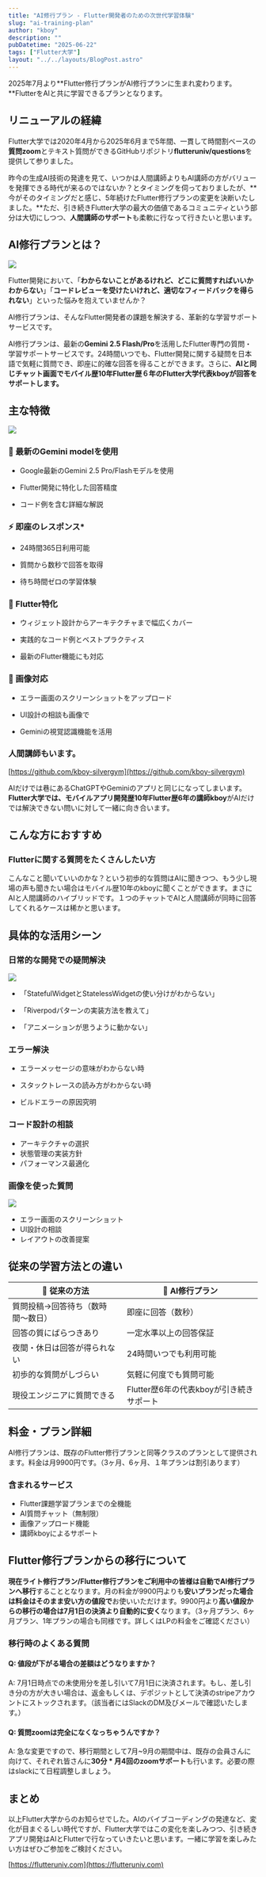 ```yaml
---
title: "AI修行プラン - Flutter開発者のための次世代学習体験"
slug: "ai-training-plan"
author: "kboy"
description: ""
pubDatetime: "2025-06-22"
tags: ["Flutter大学"]
layout: "../../layouts/BlogPost.astro"
---
```


2025年7月より**Flutter修行プランがAI修行プランに生まれ変わります。**FlutterをAIと共に学習できるプランとなります。

## リニューアルの経緯

Flutter大学では2020年4月から2025年6月まで5年間、一貫して時間割ベースの**質問zoom**とテキスト質問ができるGitHubリポジトリ**flutteruniv/questions**を提供して参りました。

昨今の生成AI技術の発達を見て、いつかは人間講師よりもAI講師の方がバリューを発揮できる時代が来るのではないか？とタイミングを伺っておりましたが、**今がそのタイミングだと感じ、5年続けたFlutter修行プランの変更を決断いたしました。**ただ、引き続きFlutter大学の最大の価値であるコミュニティという部分は大切にしつつ、**人間講師のサポート**も柔軟に行なって行きたいと思います。

## AI修行プランとは？

![](https://blog.flutteruniv.com/wp-content/uploads/2025/06/ChatGPT-Image-2025年6月22日-15_33_49.png)

Flutter開発において、「**わからないことがあるけれど、どこに質問すればいいかわからない**」「**コードレビューを受けたいけれど、適切なフィードバックを得られない**」といった悩みを抱えていませんか？

AI修行プランは、そんなFlutter開発者の課題を解決する、革新的な学習サポートサービスです。

AI修行プランは、最新の**Gemini 2.5 Flash/Pro**を活用したFlutter専門の質問・学習サポートサービスです。24時間いつでも、Flutter開発に関する疑問を日本語で気軽に質問でき、即座に的確な回答を得ることができます。さらに、**AIと同じチャット画面でモバイル歴10年Flutter歴６年のFlutter大学代表kboyが回答をサポートします。**

## 主な特徴

![](https://blog.flutteruniv.com/wp-content/uploads/2025/06/ai_training_demo-1024x497.png)

### 🤖 最新のGemini modelを使用

- Google最新のGemini 2.5 Pro/Flashモデルを使用

- Flutter開発に特化した回答精度

- コード例を含む詳細な解説

### ⚡ 即座のレスポンス*

- 24時間365日利用可能

- 質問から数秒で回答を取得

- 待ち時間ゼロの学習体験

### 🎯 Flutter特化

- ウィジェット設計からアーキテクチャまで幅広くカバー

- 実践的なコード例とベストプラクティス

- 最新のFlutter機能にも対応

### 📱 画像対応

- エラー画面のスクリーンショットをアップロード

- UI設計の相談も画像で

- Geminiの視覚認識機能を活用

### 人間講師もいます。

[https://github.com/kboy-silvergym](https://github.com/kboy-silvergym)

AIだけでは巷にあるChatGPTやGeminiのアプリと同じになってしまいます。**Flutter大学では、モバイルアプリ開発歴10年Flutter歴6年の講師kboy**がAIだけでは解決できない問いに対して一緒に向き合います。

## こんな方におすすめ

### Flutterに関する質問をたくさんしたい方

こんなこと聞いていいのかな？という初歩的な質問はAIに聞きつつ、もう少し現場の声も聞きたい場合はモバイル歴10年のkboyに聞くことができます。まさにAIと人間講師のハイブリッドです。１つのチャットでAIと人間講師が同時に回答してくれるケースは稀かと思います。

## 具体的な活用シーン

### 日常的な開発での疑問解決

![](https://blog.flutteruniv.com/wp-content/uploads/2025/06/CleanShot-2025-06-22-at-16.09.37@2x-1024x543.png)

- 「StatefulWidgetとStatelessWidgetの使い分けがわからない」

- 「Riverpodパターンの実装方法を教えて」

- 「アニメーションが思うように動かない」

### エラー解決

- エラーメッセージの意味がわからない時

- スタックトレースの読み方がわからない時

- ビルドエラーの原因究明

### コード設計の相談

- アーキテクチャの選択
- 状態管理の実装方針
- パフォーマンス最適化

### 画像を使った質問

![](https://blog.flutteruniv.com/wp-content/uploads/2025/06/CleanShot-2025-06-22-at-15.56.41@2x-1024x640.png)

- エラー画面のスクリーンショット
- UI設計の相談
- レイアウトの改善提案

## 従来の学習方法との違い

| 👥 従来の方法 | 🤖 AI修行プラン |
|---|---|
| 質問投稿→回答待ち（数時間〜数日） | 即座に回答（数秒） |
| 回答の質にばらつきあり | 一定水準以上の回答保証 |
| 夜間・休日は回答が得られない | 24時間いつでも利用可能 |
| 初歩的な質問がしづらい | 気軽に何度でも質問可能 |
| 現役エンジニアに質問できる | Flutter歴6年の代表kboyが引き続きサポート |

## 料金・プラン詳細

AI修行プランは、既存のFlutter修行プランと同等クラスのプランとして提供されます。料金は月9900円です。（3ヶ月、6ヶ月、１年プランは割引あります）

### 含まれるサービス

- Flutter課題学習プランまでの全機能
- AI質問チャット（無制限）
- 画像アップロード機能
- 講師kboyによるサポート

## Flutter修行プランからの移行について

**現在ライト修行プラン/Flutter修行プランをご利用中の皆様は自動でAI修行プランへ移行**することとなります。月の料金が9900円よりも**安いプランだった場合は料金はそのまま安い方の値段で**お使いいただけます。9900円より**高い値段からの移行の場合は7月1日の決済より自動的に安く**なります。（3ヶ月プラン、6ヶ月プラン、1年プランの場合も同様です。詳しくはLPの料金をご確認ください）

### 移行時のよくある質問

#### Q: 値段が下がる場合の差額はどうなりますか？

A: 7月1日時点での未使用分を差し引いて7月1日に決済されます。もし、差し引き分の方が大きい場合は、返金もしくは、デポジットとして決済のstripeアカウントにストックされます。（該当者にはSlackのDM及びメールで確認いたします。）

#### Q: 質問zoomは完全になくなっちゃうんですか？

A: 急な変更ですので、移行期間として7月~9月の期間中は、既存の会員さんに向けて、それぞれ皆さんに**30分 * 月4回のzoomサポート**も行います。必要の際はslackにて日程調整しましょう。

## まとめ

以上Flutter大学からのお知らせでした。AIのバイブコーディングの発達など、変化が目まぐるしい時代ですが、Flutter大学ではこの変化を楽しみつつ、引き続きアプリ開発はAIとFlutterで行なっていきたいと思います。一緒に学習を楽しみたい方はぜひご参加をご検討ください。

[https://flutteruniv.com](https://flutteruniv.com)